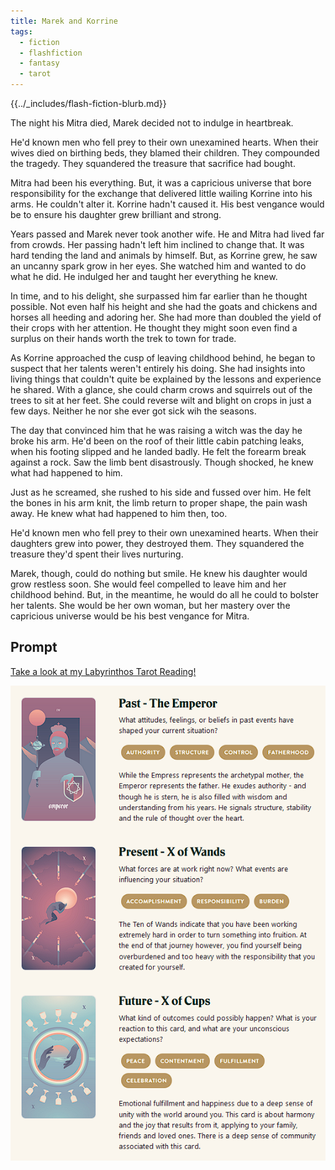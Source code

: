 ```yaml
---
title: Marek and Korrine
tags:
  - fiction
  - flashfiction
  - fantasy
  - tarot
---
```


{{../_includes/flash-fiction-blurb.md}}

<!--more-->

The night his Mitra died, Marek decided not to indulge in heartbreak.

He'd known men who fell prey to their own unexamined hearts. When their wives died on birthing beds, they blamed their children. They compounded the tragedy. They squandered the treasure that sacrifice had bought.

Mitra had been his everything. But, it was a capricious universe that bore responsibility for the exchange that delivered little wailing Korrine into his arms. He couldn't alter it. Korrine hadn't caused it. His best vengance would be to ensure his daughter grew brilliant and strong.

Years passed and Marek never took another wife. He and Mitra had lived far from crowds. Her passing hadn't left him inclined to change that. It was hard tending the land and animals by himself. But, as Korrine grew, he saw an uncanny spark grow in her eyes. She watched him and wanted to do what he did. He indulged her and taught her everything he knew.

In time, and to his delight, she surpassed him far earlier than he thought possible. Not even half his height and she had the goats and chickens and horses all heeding and adoring her. She had more than doubled the yield of their crops with her attention. He thought they might soon even find a surplus on their hands worth the trek to town for trade.

As Korrine approached the cusp of leaving childhood behind, he began to suspect that her talents weren't entirely his doing. She had insights into living things that couldn't quite be explained by the lessons and experience he shared. With a glance, she could charm crows and squirrels out of the trees to sit at her feet. She could reverse wilt and blight on crops in just a few days. Neither he nor she ever got sick wih the seasons.

The day that convinced him that he was raising a witch was the day he broke his arm. He'd been on the roof of their little cabin patching leaks, when his footing slipped and he landed badly. He felt the forearm break against a rock. Saw the limb bent disastrously. Though shocked, he knew what had happened to him.

Just as he screamed, she rushed to his side and fussed over him. He felt the bones in his arm knit, the limb return to proper shape, the pain wash away. He knew what had happened to him then, too.

He'd known men who fell prey to their own unexamined hearts. When their daughters grew into power, they destroyed them. They squandered the treasure they'd spent their lives nurturing.

Marek, though, could do nothing but smile. He knew his daughter would grow restless soon. She would feel compelled to leave him and her childhood behind. But, in the meantime, he would do all he could to bolster her talents. She would be her own woman, but her mastery over the capricious universe would be his best vengance for Mitra.

## Prompt

[Take a look at my Labyrinthos Tarot Reading!](https://app.labyrinthos.co/reading/ppf/SSTRWS/47,69,14)

![](20220416155859.png)
